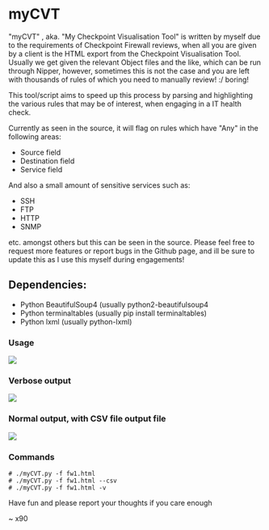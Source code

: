 # myCVT

"myCVT" , aka. "My Checkpoint Visualisation Tool" is written by myself due to the requirements 
of Checkpoint Firewall reviews, when all you are given by a client is the HTML export from the 
Checkpoint Visualisation Tool. Usually we get given the relevant Object files and the like, which 
can be run through Nipper, however, sometimes this is not the case and you are left with 
thousands of rules of which you need to manually review! :/ boring!

This tool/script aims to speed up this process by parsing and highlighting the various rules that 
may be of interest, when engaging in a IT health check.

Currently as seen in the source, it will flag on rules which have "Any" in the following areas:

* Source field
* Destination field
* Service field

And also a small amount of sensitive services such as:

* SSH
* FTP
* HTTP
* SNMP

etc. amongst others but this can be seen in the source. Please feel free to request more features 
or report bugs in the Github page, and ill be sure to update this as I use this myself during 
engagements!

## Dependencies:

* Python BeautifulSoup4 (usually python2-beautifulsoup4
* Python terminaltables (usually pip install terminaltables)
* Python lxml           (usually python-lxml)

### Usage

<img src="http://i.imgur.com/0J63KHs.png">

### Verbose output

<img src="http://i.imgur.com/fzzAxCA.png">

### Normal output, with CSV file output file

<img src="http://i.imgur.com/s9gaSTB.png">

### Commands 
```
# ./myCVT.py -f fw1.html
# ./myCVT.py -f fw1.html --csv
# ./myCVT.py -f fw1.html -v
```

Have fun and please report your thoughts if you care enough

~ x90
